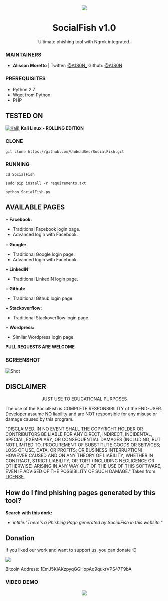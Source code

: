 <p align="center">
  <img src="https://raw.githubusercontent.com/UndeadSec/SocialFish/master/social.png">  
</p>

<h1 align="center">SocialFish v1.0</h1>
<p align="center">
  Ultimate phishing tool with Ngrok integrated.
</p>

### MAINTAINERS
* **Alisson Moretto** | 
Twitter: <a href="https://twitter.com/A1S0N_">@A1S0N_</a>
Github: <a href="https://github.com/A1S0N">@A1S0N</a>

### PREREQUISITES

* Python 2.7 
* Wget from Python
* PHP

## TESTED ON
[![Kali)](https://www.google.com/s2/favicons?domain=https://www.kali.org/)](https://www.kali.org) **Kali Linux - ROLLING EDITION**

### CLONE
```
git clone https://github.com/UndeadSec/SocialFish.git
```

### RUNNING

```
cd SocialFish
```

```
sudo pip install -r requirements.txt
```

```
python SocialFish.py
```
## AVAILABLE PAGES

**+ Facebook:**
- Traditional Facebook login page.
- Advanced login with Facebook.

**+ Google:**
- Traditional Google login page.
- Advanced login with Facebook.

**+ LinkedIN:**
- Traditional LinkedIN login page.

**+ Github:**
- Traditional Github login page.

**+ Stackoverflow:**
- Traditional Stackoverflow login page.

**+ Wordpress:**
- Similar Wordpress login page.

**PULL REQUESTS ARE WELCOME**

### SCREENSHOT
![Shot](https://github.com/UndeadSec/SocialFish/blob/master/sc.png)

## DISCLAIMER
<p align="center">
  JUST USE TO EDUCATIONAL PURPOSES
</p>

The use of the SocialFish is COMPLETE RESPONSIBILITY of the END-USER. Developer assume NO liability and are NOT responsible for any misuse or damage caused by this program.

"DISCLAIMED. IN NO EVENT SHALL THE COPYRIGHT HOLDER OR CONTRIBUTORS BE LIABLE
FOR ANY DIRECT, INDIRECT, INCIDENTAL, SPECIAL, EXEMPLARY, OR CONSEQUENTIAL
DAMAGES (INCLUDING, BUT NOT LIMITED TO, PROCUREMENT OF SUBSTITUTE GOODS OR
SERVICES; LOSS OF USE, DATA, OR PROFITS; OR BUSINESS INTERRUPTION) HOWEVER
CAUSED AND ON ANY THEORY OF LIABILITY, WHETHER IN CONTRACT, STRICT LIABILITY,
OR TORT (INCLUDING NEGLIGENCE OR OTHERWISE) ARISING IN ANY WAY OUT OF THE USE
OF THIS SOFTWARE, EVEN IF ADVISED OF THE POSSIBILITY OF SUCH DAMAGE."
Taken from [LICENSE](LICENSE).

## How do I find phishing pages generated by this tool?
**Search with this dork:**
- *intitle:"There's a Phishing Page generated by SocialFish in this website."*

## Donation
If you liked our work and want to support us, you can donate :D

<img src="https://raw.githubusercontent.com/UndeadSec/SocialFish/master/donation.png"></img>

Bitcoin Address: 1EmJ5KiAKzpyqGGHopAq9qukrVPS47T9bA

### VIDEO DEMO
<p align="center">
<a href="https://youtu.be/#">
  <img src="https://raw.githubusercontent.com/UndeadSec/SocialFish/master/video.png" />
</a></p>
